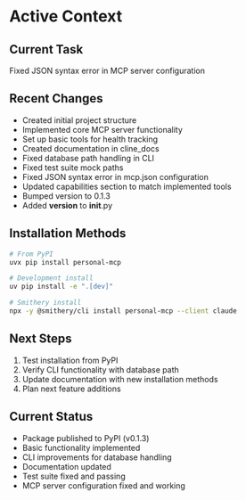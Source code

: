 # Active Context

## Current Task
Fixed JSON syntax error in MCP server configuration

## Recent Changes
- Created initial project structure
- Implemented core MCP server functionality
- Set up basic tools for health tracking
- Created documentation in cline_docs
- Fixed database path handling in CLI
- Fixed test suite mock paths
- Fixed JSON syntax error in mcp.json configuration
- Updated capabilities section to match implemented tools
- Bumped version to 0.1.3
- Added __version__ to __init__.py

## Installation Methods
```bash
# From PyPI
uvx pip install personal-mcp

# Development install
uv pip install -e ".[dev]"

# Smithery install
npx -y @smithery/cli install personal-mcp --client claude
```

## Next Steps
1. Test installation from PyPI
2. Verify CLI functionality with database path
3. Update documentation with new installation methods
4. Plan next feature additions

## Current Status
- Package published to PyPI (v0.1.3)
- Basic functionality implemented
- CLI improvements for database handling
- Documentation updated
- Test suite fixed and passing
- MCP server configuration fixed and working
